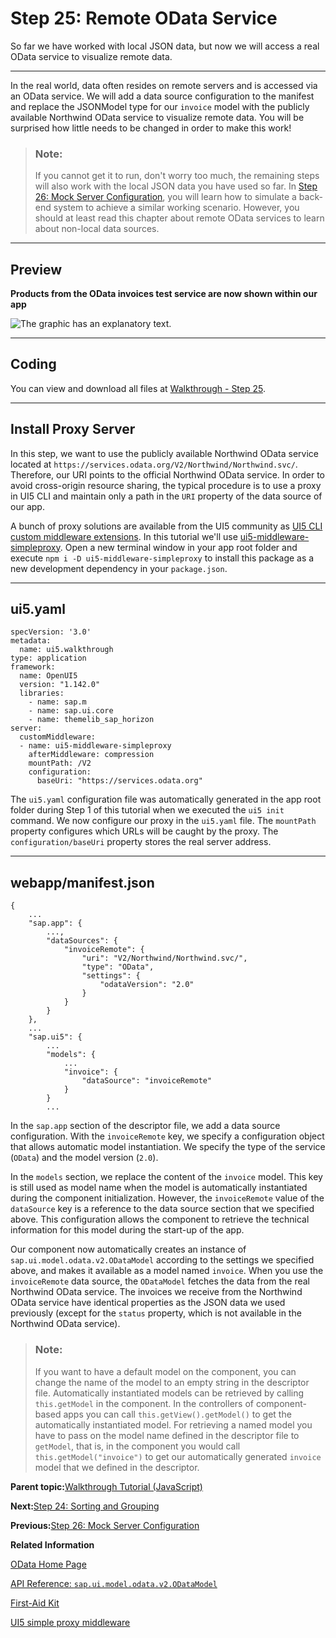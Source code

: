 <!-- loio44062441f3bd4c67a4f665ae362d1109 -->

# Step 25: Remote OData Service

So far we have worked with local JSON data, but now we will access a real OData service to visualize remote data.

***

In the real world, data often resides on remote servers and is accessed via an OData service. We will add a data source configuration to the manifest and replace the JSONModel type for our `invoice` model with the publicly available Northwind OData service to visualize remote data. You will be surprised how little needs to be changed in order to make this work!

> ### Note:  
> If you cannot get it to run, don't worry too much, the remaining steps will also work with the local JSON data you have used so far. In [Step 26: Mock Server Configuration](step-26-mock-server-configuration-bae9d90.md), you will learn how to simulate a back-end system to achieve a similar working scenario. However, you should at least read this chapter about remote OData services to learn about non-local data sources.

***

## Preview

  
  
**Products from the OData invoices test service are now shown within our app**

![The graphic has an explanatory text.](images/loio5b76bb4b15eb44e1862d0b6c1c802571_LowRes.png "Products from the OData invoices test service are now shown within our
					app")

***

<a name="loio44062441f3bd4c67a4f665ae362d1109__section_umn_sdl_syb"/>

## Coding

You can view and download all files at [Walkthrough - Step 25](https://ui5.sap.com/#/entity/sap.m.tutorial.walkthrough/sample/sap.m.tutorial.walkthrough.25).

***

<a name="loio44062441f3bd4c67a4f665ae362d1109__section_q14_5fl_syb"/>

## Install Proxy Server

In this step, we want to use the publicly available Northwind OData service located at `https://services.odata.org/V2/Northwind/Northwind.svc/`. Therefore, our URI points to the official Northwind OData service. In order to avoid cross-origin resource sharing, the typical procedure is to use a proxy in UI5 CLI and maintain only a path in the `URI` property of the data source of our app.

A bunch of proxy solutions are available from the UI5 community as [UI5 CLI custom middleware extensions](https://bestofui5.org/#/packages?tokens=proxy:tag). In this tutorial we'll use [ui5-middleware-simpleproxy](https://bestofui5.org/#/packages/ui5-middleware-simpleproxy). Open a new terminal window in your app root folder and execute `npm i -D ui5-middleware-simpleproxy` to install this package as a new development dependency in your `package.json`.

***

<a name="loio44062441f3bd4c67a4f665ae362d1109__section_mcv_bhl_syb"/>

## ui5.yaml

```
specVersion: '3.0'
metadata:
  name: ui5.walkthrough
type: application
framework:
  name: OpenUI5
  version: "1.142.0"
  libraries:
    - name: sap.m
    - name: sap.ui.core
    - name: themelib_sap_horizon
server:
  customMiddleware:
  - name: ui5-middleware-simpleproxy
    afterMiddleware: compression
    mountPath: /V2
    configuration:
      baseUri: "https://services.odata.org"
```

The `ui5.yaml` configuration file was automatically generated in the app root folder during Step 1 of this tutorial when we executed the `ui5 init` command. We now configure our proxy in the `ui5.yaml` file. The `mountPath` property configures which URLs will be caught by the proxy. The `configuration/baseUri` property stores the real server address.

***

<a name="loio44062441f3bd4c67a4f665ae362d1109__section_vmn_sdl_syb"/>

## webapp/manifest.json

```
{
	...
	"sap.app": {
		...,
		"dataSources": {
			"invoiceRemote": {
				"uri": "V2/Northwind/Northwind.svc/",
				"type": "OData",
				"settings": {
					"odataVersion": "2.0"
				}
			}
		}
	},
	...
	"sap.ui5": {
		...
		"models": {
			...
			"invoice": {
				"dataSource": "invoiceRemote"
			}
		}
		...
```

In the `sap.app` section of the descriptor file, we add a data source configuration. With the `invoiceRemote` key, we specify a configuration object that allows automatic model instantiation. We specify the type of the service \(`OData`\) and the model version \(`2.0`\).

In the `models` section, we replace the content of the `invoice` model. This key is still used as model name when the model is automatically instantiated during the component initialization. However, the `invoiceRemote` value of the `dataSource` key is a reference to the data source section that we specified above. This configuration allows the component to retrieve the technical information for this model during the start-up of the app.

Our component now automatically creates an instance of `sap.ui.model.odata.v2.ODataModel` according to the settings we specified above, and makes it available as a model named `invoice`. When you use the `invoiceRemote` data source, the `ODataModel` fetches the data from the real Northwind OData service. The invoices we receive from the Northwind OData service have identical properties as the JSON data we used previously \(except for the `status` property, which is not available in the Northwind OData service\).

> ### Note:  
> If you want to have a default model on the component, you can change the name of the model to an empty string in the descriptor file. Automatically instantiated models can be retrieved by calling `this.getModel` in the component. In the controllers of component-based apps you can call `this.getView().getModel()` to get the automatically instantiated model. For retrieving a named model you have to pass on the model name defined in the descriptor file to `getModel`, that is, in the component you would call `this.getModel("invoice")` to get our automatically generated `invoice` model that we defined in the descriptor.

**Parent topic:**[Walkthrough Tutorial \(JavaScript\)](walkthrough-tutorial-javascript-3da5f4b.md "In this tutorial we will introduce you to all major development paradigms of OpenUI5.")

**Next:**[Step 24: Sorting and Grouping](step-24-sorting-and-grouping-c4b2a32.md "To make our list of invoices even more user-friendly, we sort it alphabetically instead of just showing the order from the data model. Additionally, we introduce groups and add the company that ships the products so that the data is easier to consume.")

**Previous:**[Step 26: Mock Server Configuration](step-26-mock-server-configuration-bae9d90.md "We just ran our app against a real service, but for developing and testing our app we do not want to rely on the availability of the &quot;real&quot; service or put additional load on the system where the data service is located.")

**Related Information**  


[OData Home Page](http://www.odata.org/)

[API Reference: `sap.ui.model.odata.v2.ODataModel`](https://ui5.sap.com/#/api/sap.ui.model.odata.v2.ODataModel)

[First-Aid Kit](../04_Essentials/first-aid-kit-dfe4f79.md "This section contains the most common issues that you might face when developing OpenUI5 apps and how to solve them.")

[UI5 simple proxy middleware](https://bestofui5.org/#/packages/ui5-middleware-simpleproxy)

